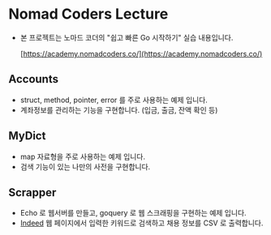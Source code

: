 # Nomad Coders Lecture

- 본 프로젝트는 노마드 코더의 "쉽고 빠른 Go 시작하기" 실습 내용입니다.

    [https://academy.nomadcoders.co/](https://academy.nomadcoders.co/)

## Accounts

- struct, method, pointer, error 를 주로 사용하는 예제 입니다.
- 계좌정보를 관리하는 기능을 구현합니다. (입금, 출금, 잔액 확인 등)

## MyDict

- map 자료형을 주로 사용하는 예제 입니다.
- 검색 기능이 있는 나만의 사전을 구현합니다.

## Scrapper

- Echo 로 웹서버를 만들고, goquery 로 웹 스크래핑을 구현하는 예제 입니다.
- [Indeed](https://kr.indeed.com/) 웹 페이지에서 입력한 키워드로 검색하고 채용 정보를 CSV 로 출력합니다.
